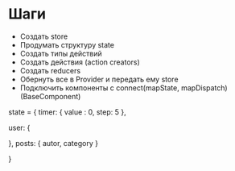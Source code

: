 # Шаги

-   Создать store
-   Продумать структуру state
-   Создать типы действий
-   Создать действия (action creators)
-   Создать reducers
-   Обернуть все в Provider и передать ему store
-   Подключить компоненты с connect(mapState, mapDispatch)(BaseComponent)

state = {
timer: {
value : 0,
step: 5
},

user: {

},
posts: {
autor,
category
}

}

